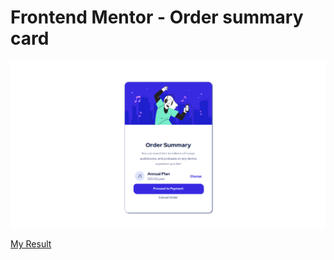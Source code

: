 # Frontend Mentor - Order summary card

![My Result](./images/done.png)

[My Result](https://mseob.github.io/order-summary/)
